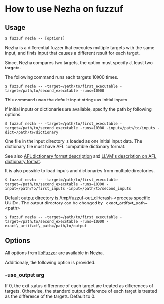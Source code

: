 # How to use Nezha on fuzzuf

## Usage

```
$ fuzzuf nezha -- [options]
```

Nezha is a differential fuzzer that executes multiple targets with the same input, and finds input that causes a different result for each target.

Since, Nezha compares two targets, the option must specify at least two targets.

The following command runs each targets 10000 times.

```
$ fuzzuf nezha -- -target=/path/to/first_executable -target=/path/to/second_executable -runs=10000
```

This command uses the default input strings as initial inputs.

If initial inputs or dictionaries are available, specify the path by following options.

```
$ fuzzuf nezha -- -target=/path/to/first_executable -target=/path/to/second_executable -runs=10000 -input=/path/to/inputs -dict=/path/to/dictionary
```

One file in the input directory is loaded as one initial input data.
The dictionary file must have AFL compatible dictionary format.

See also [AFL dictionary format description](https://github.com/google/afl/blob/master/dictionaries/README.dictionaries) and [LLVM's description on AFL dictionary format](https://llvm.org/docs/LibFuzzer.html#dictionaries).

It is also possible to load inputs and dictionaries from multiple directories.

```
$ fuzzuf nezha -- -target=/path/to/first_executable -target=/path/to/second_executable -runs=10000 -input=/path/to/first_inputs -input=/path/to/second_inputs
```

Default output directory is /tmp/fuzzuf-out\_dir/crash-\<process specific UUID\>. The output directory can be changed by -exact\_artifact\_path=\<path\>

```
$ fuzzuf nezha -- -target=/path/to/first_executable -target=/path/to/second_executable -runs=10000 -exact\_artifact\_path=/path/to/output
```

## Options

All options from [libFuzzer](/docs/algorithms/libFuzzer/manual.md) are available in Nezha.

Additionaly, the following option is provided.

### -use\_output arg

If 0, the exit status difference of each target are treated as differences of targets. Otherwise, the standard output difference of each target is treated as the difference of the targets. Default to 0.

